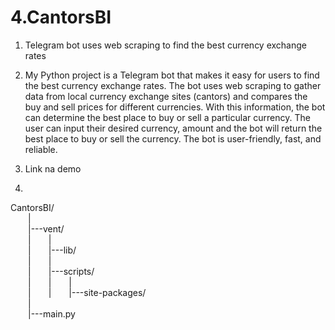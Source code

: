 # 4.CantorsBI

1. Telegram bot uses web scraping to find the best currency exchange rates
  
  
2. My Python project is a Telegram bot that makes it easy for users to find the best currency exchange rates. 
The bot uses web scraping to gather data from local currency exchange sites (cantors) and compares the buy and sell prices for different currencies. 
With this information, the bot can determine the best place to buy or sell a particular currency. 
The user can input their desired currency, amount and the bot will return the best place to buy or sell the currency. 
The bot is user-friendly, fast, and reliable.

3. Link na demo

4.
CantorsBI/<br>
&emsp;&emsp;|                          
&emsp;&emsp;|---vent/<br>
&emsp;&emsp;|&emsp;&emsp;|<br>
&emsp;&emsp;|&emsp;&emsp;|---lib/<br>
&emsp;&emsp;|&emsp;&emsp;|<br>
&emsp;&emsp;|&emsp;&emsp;|---scripts/  
&emsp;&emsp;|&emsp;&emsp;|&emsp;&emsp;|<br>
&emsp;&emsp;|&emsp;&emsp;|&emsp;&emsp;|---site-packages/    
&emsp;&emsp;|<br>
&emsp;&emsp;|---main.py
